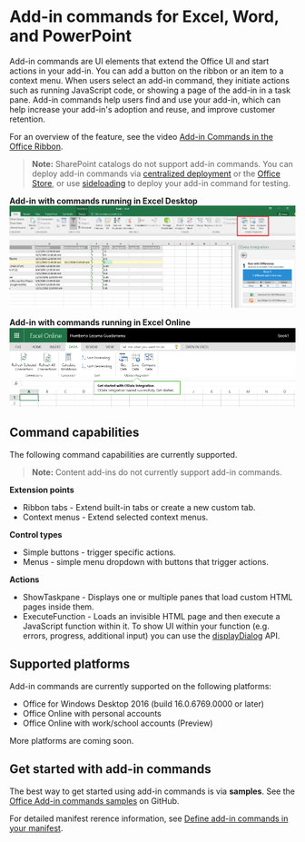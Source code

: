 # Add-in commands for Excel, Word, and PowerPoint

Add-in commands are UI elements that extend the Office UI and start actions in your add-in. You can add a button on the ribbon or an item to a context menu. When users select an add-in command, they initiate actions such as running JavaScript code, or showing a page of the add-in in a task pane. Add-in commands help users find and use your add-in, which can help increase your add-in's adoption and reuse, and improve customer retention.

For an overview of the feature, see the video [Add-in Commands in the Office Ribbon](https://channel9.msdn.com/events/Build/2016/P551).

>**Note:** SharePoint catalogs do not support add-in commands. You can deploy add-in commands via [centralized deployment](https://support.office.com/en-ie/article/Deploy-Office-Add-ins-in-the-Office-365-new-Admin-Center-737e8c86-be63-44d7-bf02-492fa7cd9c3f?ui=en-US&rs=en-IE&ad=IE) or the [Office Store](https://msdn.microsoft.com/en-us/library/jj220033.aspx), or use [sideloading](https://dev.office.com/docs/add-ins/testing/create-a-network-shared-folder-catalog-for-task-pane-and-content-add-ins) to deploy your add-in command for testing. 

**Add-in with commands running in Excel Desktop**
![Add-in commands](../../images/addincommands1.png)

**Add-in with commands running in Excel Online**
![Add-in commands](../../images/addincommands2.png)

## Command capabilities
The following command capabilities are currently supported.

> **Note:** Content add-ins do not currently support add-in commands.

**Extension points**

- Ribbon tabs - Extend built-in tabs or create a new custom tab.
- Context menus - Extend selected context menus. 

**Control types**

- Simple buttons - trigger specific actions.
- Menus - simple menu dropdown with buttons that trigger actions.

**Actions**

- ShowTaskpane - Displays one or multiple panes that load custom HTML pages inside them.
- ExecuteFunction - Loads an invisible HTML page and then execute a JavaScript function within it. To show UI within your function (e.g. errors, progress, additional input) you can use the [displayDialog](http://dev.office.com/reference/add-ins/shared/officeui) API.  

## Supported platforms
Add-in commands are currently supported on the following platforms:

- Office for Windows Desktop 2016 (build 16.0.6769.0000 or later)
- Office Online with personal accounts
- Office Online with work/school accounts (Preview)

More platforms are coming soon.

## Get started with add-in commands

The best way to get started using add-in commands is via **samples**. See the [Office Add-in commands samples](https://github.com/OfficeDev/Office-Add-in-Commands-Samples/) on GitHub.

For detailed manifest rerence information, see [Define add-in commands in your manifest](http://dev.office.com/docs/add-ins/outlook/manifests/define-add-in-commands).





